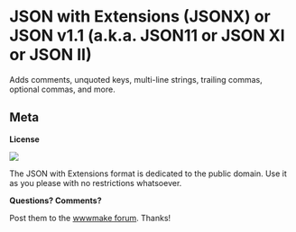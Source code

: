 
# JSON with Extensions (JSONX) or JSON v1.1 (a.k.a. JSON11 or JSON XI or JSON II) 

Adds comments, unquoted keys, multi-line strings, trailing commas, optional commas, and more.






## Meta

**License**

![](https://publicdomainworks.github.io/buttons/zero88x31.png)

The JSON with Extensions format is dedicated to the public domain. Use it as you please with no restrictions whatsoever.

**Questions? Comments?**

Post them to the [wwwmake forum](http://groups.google.com/group/wwwmake). Thanks!
